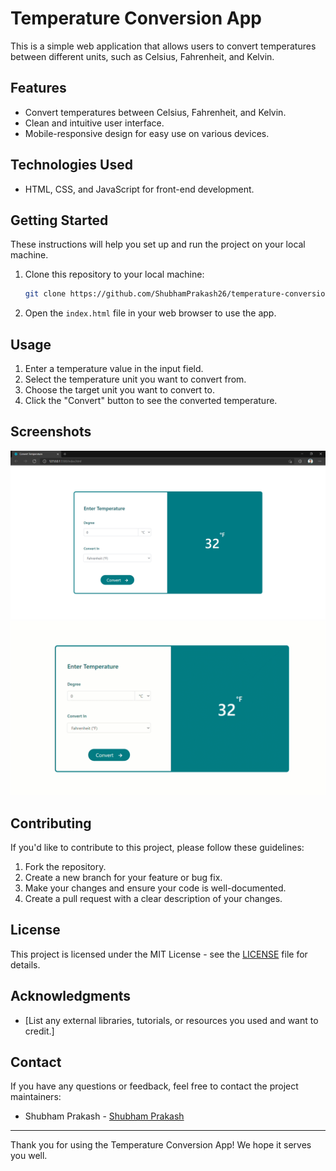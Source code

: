 # Temperature Conversion App

This is a simple web application that allows users to convert temperatures between different units, such as Celsius, Fahrenheit, and Kelvin.

## Features

- Convert temperatures between Celsius, Fahrenheit, and Kelvin.
- Clean and intuitive user interface.
- Mobile-responsive design for easy use on various devices.

## Technologies Used

- HTML, CSS, and JavaScript for front-end development.

## Getting Started

These instructions will help you set up and run the project on your local machine.

1. Clone this repository to your local machine:

   ```bash
   git clone https://github.com/ShubhamPrakash26/temperature-conversion.git
   ```

2. Open the `index.html` file in your web browser to use the app.

## Usage

1. Enter a temperature value in the input field.
2. Select the temperature unit you want to convert from.
3. Choose the target unit you want to convert to.
4. Click the "Convert" button to see the converted temperature.

## Screenshots

![Screenshot 1](/assets/output.png)
![Screenshot 2](/assets/preview.gif)

## Contributing

If you'd like to contribute to this project, please follow these guidelines:

1. Fork the repository.
2. Create a new branch for your feature or bug fix.
3. Make your changes and ensure your code is well-documented.
4. Create a pull request with a clear description of your changes.

## License

This project is licensed under the MIT License - see the [LICENSE](LICENSE) file for details.

## Acknowledgments

- [List any external libraries, tutorials, or resources you used and want to credit.]

## Contact

If you have any questions or feedback, feel free to contact the project maintainers:

- Shubham Prakash - [Shubham Prakash](mailto:prakashshubham26@gmail.com)

---

Thank you for using the Temperature Conversion App! We hope it serves you well.


